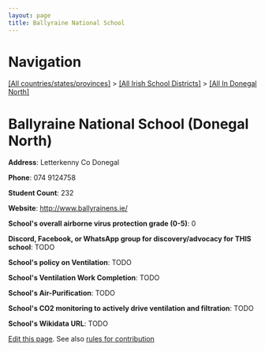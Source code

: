```yaml
---
layout: page
title: Ballyraine National School
---
```

# Navigation

[[All countries/states/provinces]](../../..) > [[All Irish School Districts]](../..) > [[All In Donegal North]](..)

# Ballyraine National School (Donegal North)

**Address**: Letterkenny Co Donegal

**Phone**: 074 9124758

**Student Count**: 232

**Website**: <http://www.ballyrainens.ie/>

**School's overall airborne virus protection grade (0-5)**: 0

**Discord, Facebook, or WhatsApp group for discovery/advocacy for THIS school**: TODO

**School's policy on Ventilation**: TODO

**School's Ventilation Work Completion**: TODO

**School's Air-Purification**: TODO

**School's CO2 monitoring to actively drive ventilation and filtration**: TODO

**School's Wikidata URL**: TODO


[Edit this page](https://github.com/ventilate-schools/Ireland/edit/main/./Donegal_North/Ballyraine_National_School.md). See also [rules for contribution](../../../contribution-rules/)
